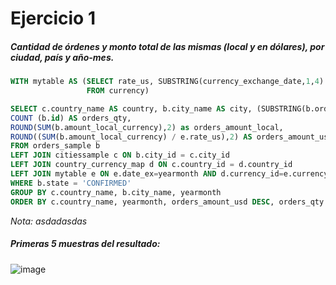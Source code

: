 # Ejercicio 1
##### Cantidad de órdenes y monto total de las mismas (local y en dólares), por ciudad, país y año-mes.
```sql
WITH mytable AS (SELECT rate_us, SUBSTRING(currency_exchange_date,1,4) || '' || SUBSTRING(currency_exchange_date,6,2) as date_ex, currency_id 
                 FROM currency)

SELECT c.country_name AS country, b.city_name AS city, (SUBSTRING(b.order_date,1,4) || '' || SUBSTRING(b.order_date,6,2)) AS yearmonth, 
COUNT (b.id) AS orders_qty, 
ROUND(SUM(b.amount_local_currency),2) as orders_amount_local,
ROUND((SUM(b.amount_local_currency) / e.rate_us),2) AS orders_amount_usd
FROM orders_sample b 
LEFT JOIN citiessample c ON b.city_id = c.city_id
LEFT JOIN country_currency_map d ON c.country_id = d.country_id
LEFT JOIN mytable e ON e.date_ex=yearmonth AND d.currency_id=e.currency_id
WHERE b.state = 'CONFIRMED'
GROUP BY c.country_name, b.city_name, yearmonth
ORDER BY c.country_name, yearmonth, orders_amount_usd DESC, orders_qty DESC;
```
*Nota: asdadasdas*
##### Primeras 5 muestras del resultado:
![image](https://user-images.githubusercontent.com/81542475/160052737-b1e514f6-eb5a-48c7-8e20-9a9df9d09b64.png)
